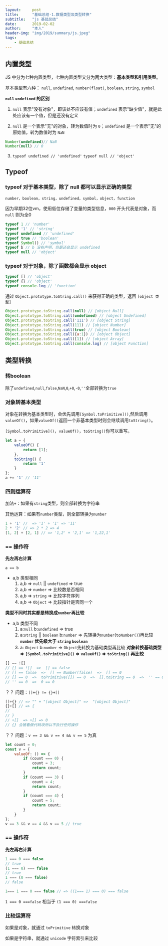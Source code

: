 ```yaml
---
layout:     post
title:      "基础总结-1.数据类型及类型转换"
subtitle:   "js 基础总结"
date:       2019-02-02
author:     "本人"
header-img: "img/2019/summary/js.jpeg"
tags:
    - 基础总结
---
```


## 内置类型

JS 中分为七种内置类型，七种内置类型又分为两大类型：**基本类型和引用类型**。

基本类型有六种： `null`, `undefined`, `number(float)`, `boolean`, `string`, `symbol`

**`null` `undefined` 的区别**

1. `null` 表示"没有对象"，即该处不应该有值；`undefined` 表示"缺少值"，就是此处应该有一个值，但是还没有定义

2. `null` 是一个表示"无"的对象，转为数值时为 `0`；`undefined` 是一个表示"无"的原始值，转为数值时为 `NaN`

```javascript
Number(undefined)// NaN
Number(null) // 0
```

3. `typeof undefined // 'undefined'` `typeof null // 'object'`



## Typeof

### typeof 对于基本类型，除了 null 都可以显示正确的类型

`number，boolean，string，undefined，symbol，object，function`

因为早期32位vm，使用低位存储了变量的类型信息，`000` 开头代表是对象，而 `null` 则为全0

```javascript
typeof 1 // 'number'
typeof '1' // 'string'
typeof undefined // 'undefined'
typeof true // 'boolean'
typeof Symbol() // 'symbol'
typeof b // b 没有声明，但是还会显示 undefined
typeof null // 'object'
```

### typeof 对于对象，除了函数都会显示 object

```javascript
typeof [] // 'object'
typeof {} // 'object'
typeof console.log // 'function'
```

通过 `Object.prototype.toString.call()` 来获得正确的类型，返回 `[object 类型]`

```javascript
Object.prototype.toString.call(null) // [object Null]
Object.prototype.toString.call(undefined) // [object Undefined]
Object.prototype.toString.call('111') // [object String]
Object.prototype.toString.call(111) // [object Number]
Object.prototype.toString.call(true) // [object Boolean]
Object.prototype.toString.call({a:1}) // [object Object]
Object.prototype.toString.call([1]) // [object Array]
Object.prototype.toString.call(console.log) // [object Function]
```


## 类型转换

### 转boolean

除了`undefined`,`null`,`false`,`NaN`,`0`,`+0`,`-0`,`''`全部转换为`true`

### 对象转基本类型

对象在转换为基本类型时，会优先调用`[Symbol.toPrimitive]()`,然后调用`valueOf()`，如果`valueOf()`返回一个非基本类型时则会继续调用`toString()`。

`[Symbol.toPrimitive]()`，`valueOf()`，`toString()`你可以重写。

```javascript
let a = {
	valueOf() {
		return [1];
	},
	toString() {
		return '1'
	}
};
a += '1' // '11'
```

### 四则运算符

加法`+`：如果有`string`类型，则全部转换为字符串

其他运算：如果有`number`类型，则全部转换为`number`

```javascript
1 + '1' //  => '1' + '1' => '11'
2 * '2' // => 2 * 2 => 4
[1, 2] + [2, 1] // => '1,2' + '2,1' => '1,22,1'
```

### == 操作符

**先左再右计算**

`a == b `

- a,b 类型相同
  1. a,b => `null` || `undefined` => true
  2. a,b => `number` => 比较数是否相同
  3. a,b => `string` => 比较字符序列
  4. a,b => `Object` => 比较指针是否同一个

**类型不同时其实都是转换成`number`再比较**

- a,b 类型不同
  1. a:`null` b:`undefined` => true
  2. a:`string` || `boolean` b:`number` => 先转换为`number`(`toNumber()`)再比较 **`number` 优先级大于 `string` `boolean`**
  3.  a: `Object` b:`number` => `Object`先转换为基础类型再比较 **对象转换基础类型 => `[Symbol.toPrimitive]()` => `valueOf()` => `toString()` 再比较**

```javascript
[] == ![]
// [] == ![]  =>  [] == false
// [] == false  =>  [] == Number(false)  =>  [] == 0
// [] == 0  =>  toPrimitive([]) == 0  =>  [].toString == 0  =>  '' == 0
// '' == 0  =>  0 == 0
```

？？ 问题：`[]+{} != {}+[]`

```javascript
[]+{} // => "" + "[object Object]" =>  "[object Object]"
{}+[] // => {
// 
// }
// +[]  => +[] => 0
// {} 会被看做代码块所以不执行任何操作
```

？？ 问题：`v == 3 && v == 4 && v == 5` 为真

```javascript
let count = 0;
const v = {
    valueOf: () => {
        if (count === 0) {
            count = 3;
            return count;
        }
        if (count === 3) {
            count = 4;
            return count;
        }
        if (count === 4) {
            count = 5;
            return count;
        }
    }
};
v == 3 && v == 4 && v == 5 // true
```

### == 操作符

**先左再右计算**

```javascript
1 === 0 === false
// true
(1 === 0) === false
// true
1 === (0 === false)
// false

1=== 1 === 0 === false // => ((1=== 1) === 0) === false
```

`1 === 0 ===false` 相当于 `(1 === 0) ===false`


### 比较运算符

如果是对象，就通过 `toPrimitive` 转换对象

如果是字符串，就通过 `unicode` 字符索引来比较
